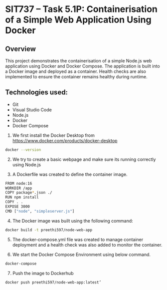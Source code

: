 # SIT737 – Task 5.1P: Containerisation of a Simple Web Application Using Docker

## Overview

This project demonstrates the containerisation of a simple Node.js web application using Docker and Docker Compose. The application is built into a Docker image and deployed as a container. Health checks are also implemented to ensure the container remains healthy during runtime.

## Technologies used:

- Git
- Visual Studio Code
- Node.js
- Docker
- Docker Compose

1. We first install the Docker Desktop from https://www.docker.com/products/docker-desktop

```sh
docker --version
```

2. We try to create a basic webpage and make sure its running correctly using Node.js

3. A Dockerfile was created to define the container image.

```sh
FROM node:16
WORKDIR /app
COPY package*.json ./
RUN npm install
COPY . .
EXPOSE 3000
CMD ["node", "simpleserver.js"]
```

4. The Docker image was built using the following command:

```sh 
docker build -t preethi597/node-web-app
```
5. The docker-compose.yml file was created to manage container deployment and a health check was also added to monitor the container.

6. We start the Docker Compose Environment using below command.

```sh
docker-compose
```
7. Push the image to Dockerhub

```sh
docker push preethi597/node-web-app:latest’
```